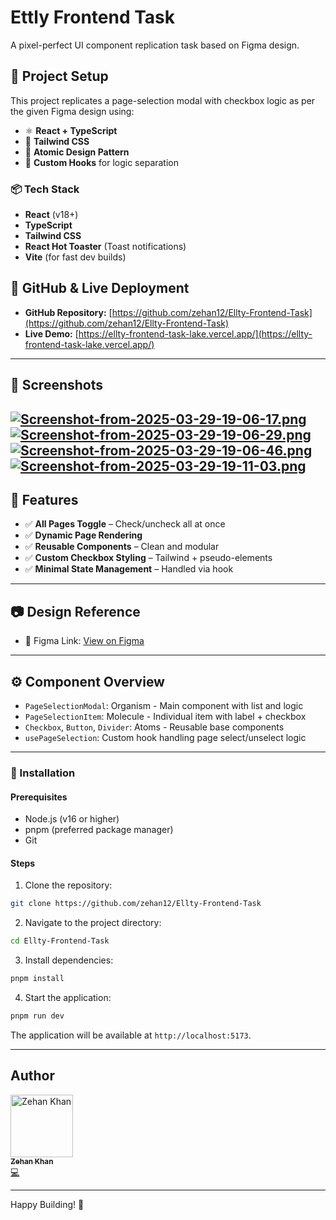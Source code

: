# Ettly Frontend Task

A pixel-perfect UI component replication task based on Figma design.

## 🚀 Project Setup

This project replicates a page-selection modal with checkbox logic as per the given Figma design using:

- ⚛️ **React + TypeScript**
- 💨 **Tailwind CSS**
- 🧱 **Atomic Design Pattern**
- 🧠 **Custom Hooks** for logic separation

### 📦 Tech Stack
- **React** (v18+)
- **TypeScript**
- **Tailwind CSS**
- **React Hot Toaster** (Toast notifications)
- **Vite** (for fast dev builds)



## 🔗 GitHub & Live Deployment

- **GitHub Repository:** [https://github.com/zehan12/Ellty-Frontend-Task](https://github.com/zehan12/Ellty-Frontend-Task)  
- **Live Demo:** [https://ellty-frontend-task-lake.vercel.app/](https://ellty-frontend-task-lake.vercel.app/)

---

## 📸 Screenshots

[![Screenshot-from-2025-03-29-19-06-17.png](https://i.postimg.cc/TwrPD2qr/Screenshot-from-2025-03-29-19-06-17.png)](https://postimg.cc/R6Z9rBYF)
[![Screenshot-from-2025-03-29-19-06-29.png](https://i.postimg.cc/hjbSGycs/Screenshot-from-2025-03-29-19-06-29.png)](https://postimg.cc/ygxqQTJ3)
[![Screenshot-from-2025-03-29-19-06-46.png](https://i.postimg.cc/BQwJt19r/Screenshot-from-2025-03-29-19-06-46.png)](https://postimg.cc/0bmTBjNn)
[![Screenshot-from-2025-03-29-19-11-03.png](https://i.postimg.cc/DZgThSPY/Screenshot-from-2025-03-29-19-11-03.png)](https://postimg.cc/Fd7qgsqj)
---

## 🧩 Features

- ✅ **All Pages Toggle** – Check/uncheck all at once
- ✅ **Dynamic Page Rendering**
- ✅ **Reusable Components** – Clean and modular
- ✅ **Custom Checkbox Styling** – Tailwind + pseudo-elements
- ✅ **Minimal State Management** – Handled via hook

---

## 📷 Design Reference

- 📐 Figma Link: [View on Figma](https://www.figma.com/design/dwBFtlKY933OJWWSrGPs5q/Frontend?node-id=0-1&p=f&t=9ZlFxfwtUpcEyDAZ-0)

---


## ⚙️ Component Overview

- `PageSelectionModal`: Organism - Main component with list and logic
- `PageSelectionItem`: Molecule - Individual item with label + checkbox
- `Checkbox`, `Button`, `Divider`: Atoms - Reusable base components
- `usePageSelection`: Custom hook handling page select/unselect logic

---



### 🔧 Installation

#### **Prerequisites**
- Node.js (v16 or higher)
- pnpm (preferred package manager)
- Git


#### **Steps**

1. Clone the repository:
```bash
git clone https://github.com/zehan12/Ellty-Frontend-Task
```
2. Navigate to the project directory:
```bash
cd Ellty-Frontend-Task
```
3. Install dependencies:
```bash
pnpm install
```
4. Start the application:
```bash
pnpm run dev
```

The application will be available at `http://localhost:5173`.



---
## Author
<a href="https://github.com/zehan12">
<img src="https://avatars.githubusercontent.com/u/73664886?s=400&u=b4640ee6fcf6bdb55f455d2b1ec8d91a330f9b04&v=4" width="100px;" alt="Zehan Khan"/><br />
<sub><b>Zehan Khan</b></sub>
</a><br />
<a href="https://github.com/zehan12/Ellty-Frontend-Task/commits?author=zehan12" title="Code">💻</a>

---


Happy Building! 🚀